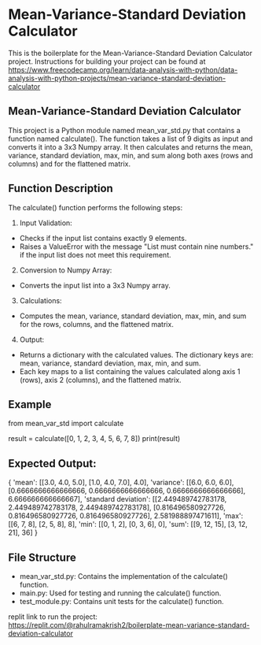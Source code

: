 # Mean-Variance-Standard Deviation Calculator

This is the boilerplate for the Mean-Variance-Standard Deviation Calculator project. Instructions for building your project can be found at https://www.freecodecamp.org/learn/data-analysis-with-python/data-analysis-with-python-projects/mean-variance-standard-deviation-calculator

## Mean-Variance-Standard Deviation Calculator
This project is a Python module named mean_var_std.py that contains a function named calculate(). The function takes a list of 9 digits as input and converts it into a 3x3 Numpy array. It then calculates and returns the mean, variance, standard deviation, max, min, and sum along both axes (rows and columns) and for the flattened matrix.

## Function Description
The calculate() function performs the following steps:

1. Input Validation:

  * Checks if the input list contains exactly 9 elements.
  * Raises a ValueError with the message "List must contain nine numbers." if the input list does not meet this requirement.

2. Conversion to Numpy Array:

  * Converts the input list into a 3x3 Numpy array.

3. Calculations:

  * Computes the mean, variance, standard deviation, max, min, and sum for the rows, columns, and the flattened matrix.

4. Output:

  * Returns a dictionary with the calculated values. The dictionary keys are: mean, variance, standard deviation, max, min, and sum.
  * Each key maps to a list containing the values calculated along axis 1 (rows), axis 2 (columns), and the flattened matrix.

## Example
from mean_var_std import calculate

result = calculate([0, 1, 2, 3, 4, 5, 6, 7, 8])
print(result)

## Expected Output:


{
  'mean': [[3.0, 4.0, 5.0], [1.0, 4.0, 7.0], 4.0],
  'variance': [[6.0, 6.0, 6.0], [0.6666666666666666, 0.6666666666666666, 0.6666666666666666], 6.666666666666667],
  'standard deviation': [[2.449489742783178, 2.449489742783178, 2.449489742783178], [0.816496580927726, 0.816496580927726, 0.816496580927726], 2.581988897471611],
  'max': [[6, 7, 8], [2, 5, 8], 8],
  'min': [[0, 1, 2], [0, 3, 6], 0],
  'sum': [[9, 12, 15], [3, 12, 21], 36]
}

## File Structure
*  mean_var_std.py: Contains the implementation of the calculate() function.
*  main.py: Used for testing and running the calculate() function.
*  test_module.py: Contains unit tests for the calculate() function.

replit link to run the project: https://replit.com/@rahulramakrish2/boilerplate-mean-variance-standard-deviation-calculator
